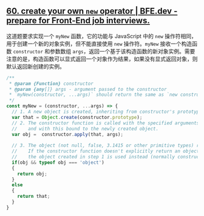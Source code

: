 ## [60. create your own `new` operator | BFE.dev - prepare for Front-End job interviews.](https://bigfrontend.dev/problem/create-your-own-new-operator)

这道题要求实现一个 `myNew` 函数，它的功能与 JavaScript 中的 `new` 操作符相同，用于创建一个新的对象实例，但不能直接使用 `new` 操作符。`myNew` 接收一个构造函数 `constructor` 和参数数组 `args`，返回一个基于该构造函数的新对象实例。需要注意的是，构造函数可以显式返回一个对象作为结果，如果没有显式返回对象，则默认返回新创建的实例。

<audio src="..\..\mp3\这道题要求实现一个myNew函.mp3"></audio>

```js
/**
 * @param {Function} constructor
 * @param {any[]} args - argument passed to the constructor
 * `myNew(constructor, ...args)` should return the same as `new constructor(...args)`
 */
const myNew = (constructor, ...args) => {
  // 1. A new object is created, inheriting from constructor's prototype.
  var that = Object.create(constructor.prototype);
  // 2. The constructor function is called with the specified arguments,
  //    and with this bound to the newly created object.
  var obj =  constructor.apply(that, args);
  
  // 3. The object (not null, false, 3.1415 or other primitive types) returned by the constructor function becomes the result of the whole new expression.
  //    If the constructor function doesn't explicitly return an object, 
  //    the object created in step 1 is used instead (normally constructors don't return a value, but they can choose to do so if they want to override the normal object creation process).
  if(obj && typeof obj === 'object')
  {
    return obj;
  }
  else
  {
    return that;
  }
}
```

<audio src="..\..\mp3\解题方案分为三个步骤模拟new.mp3"></audio>